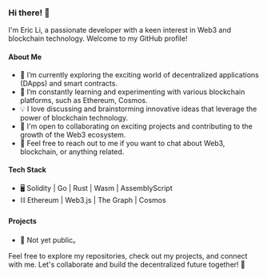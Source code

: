 ### Hi there! 👋

I'm Eric Li, a passionate developer with a keen interest in Web3 and blockchain technology. Welcome to my GitHub profile!

#### About Me

- 🌱 I’m currently exploring the exciting world of decentralized applications (DApps) and smart contracts.
- 🔭 I’m constantly learning and experimenting with various blockchain platforms, such as Ethereum, Cosmos.
- 💡 I love discussing and brainstorming innovative ideas that leverage the power of blockchain technology.
- 👯 I'm open to collaborating on exciting projects and contributing to the growth of the Web3 ecosystem.
- 💬 Feel free to reach out to me if you want to chat about Web3, blockchain, or anything related.

#### Tech Stack

- 🖥️ Solidity | Go | Rust | Wasm | AssemblyScript
- ⛓️ Ethereum | Web3.js | The Graph | Cosmos

#### Projects

- 🌟 Not yet public。

Feel free to explore my repositories, check out my projects, and connect with me. Let's collaborate and build the decentralized future together! 🚀

